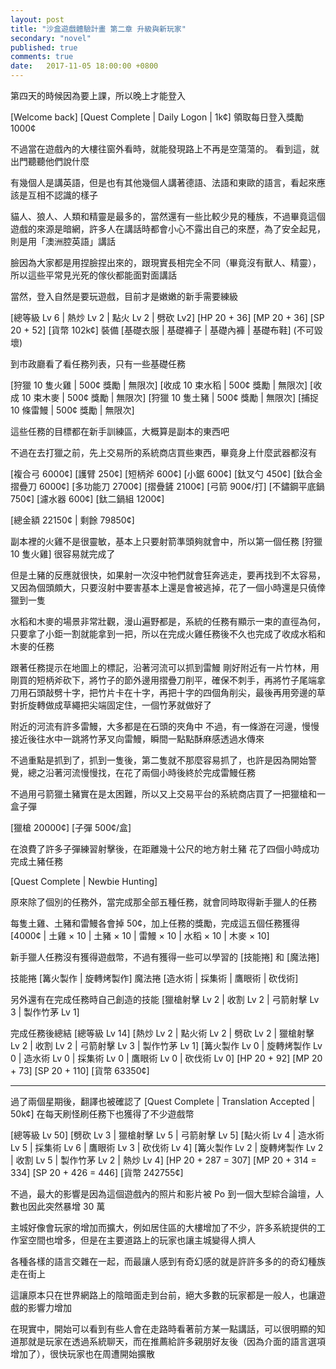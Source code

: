 ```yaml
---
layout: post
title: "沙盒遊戲體驗計畫 第二章 升級與新玩家"
secondary: "novel"
published: true
comments: true
date:   2017-11-05 18:00:00 +0800
---
```


第四天的時候因為要上課，所以晚上才能登入

[Welcome back]
[Quest Complete | Daily Logon | 1k¢]
領取每日登入獎勵 1000¢

不過當在遊戲內的大樓往窗外看時，就能發現路上不再是空蕩蕩的。
看到這，就出門聽聽他們說什麼

有幾個人是講英語，但是也有其他幾個人講著德語、法語和東歐的語言，看起來應該是互相不認識的樣子

貓人、狼人、人類和精靈是最多的，當然還有一些比較少見的種族，不過畢竟這個遊戲的來源是暗網，許多人在講話時都會小心不露出自己的來歷，為了安全起見，則是用「澳洲腔英語」講話

臉因為大家都是用捏臉捏出來的，跟現實長相完全不同（畢竟沒有獸人、精靈），所以這些平常見光死的傢伙都能面對面講話

當然，登入自然是要玩遊戲，目前才是嫩嫩的新手需要練級

[總等級 Lv 6 | 熱炒 Lv 2 | 點火 Lv 2 | 劈砍 Lv2]
[HP 20 + 36]
[MP 20 + 36]
[SP 20 + 52]
[貨幣 102k¢]
裝備 [基礎衣服 | 基礎褲子 | 基礎內褲 | 基礎布鞋] (不可毀壞)

到市政廳看了看任務列表，只有一些基礎任務

[狩獵 10 隻火雞 | 500¢ 獎勵 | 無限次]
[收成 10 束水稻 | 500¢ 獎勵 | 無限次]
[收成 10 束木麥 | 500¢ 獎勵 | 無限次]
[狩獵 10 隻土豬 | 500¢ 獎勵 | 無限次]
[捕捉 10 條雷鰻 | 500¢ 獎勵 | 無限次]

這些任務的目標都在新手訓練區，大概算是副本的東西吧

不過在去打獵之前，先上交易所的系統商店買些東西，畢竟身上什麼武器都沒有

[複合弓 6000¢] [護臂 250¢] [短柄斧 600¢] [小鋸 600¢] [鈦叉勺 450¢]
[鈦合金摺疊刀 6000¢] [多功能刀 2700¢] [摺疊鏟 2100¢] [弓箭 900¢/打]
[不鏽鋼平底鍋 750¢] [濾水器 600¢] [鈦二鍋組 1200¢]

[總金額 22150¢ | 剩餘 79850¢]

副本裡的火雞不是很靈敏，基本上只要射箭準頭夠就會中，所以第一個任務 [狩獵 10 隻火雞] 很容易就完成了

但是土豬的反應就很快，如果射一次沒中牠們就會狂奔逃走，要再找到不太容易，又因為個頭頗大，只要沒射中要害基本上還是會被逃掉，花了一個小時還是只僥倖獵到一隻

水稻和木麥的場景非常壯觀，漫山遍野都是，系統的任務有顯示一束的直徑為何，只要拿了小鉅一割就能拿到一把，所以在完成火雞任務後不久也完成了收成水稻和木麥的任務

跟著任務提示在地圖上的標記，沿著河流可以抓到雷鰻
剛好附近有一片竹林，用剛買的短柄斧砍下，將竹子的節外邊用摺疊刀削平，確保不刺手，再將竹子尾端拿刀用石頭敲劈十字，把竹片卡在十字，再把十字的四個角削尖，最後再用旁邊的草對折旋轉做成草繩把尖端固定住，一個竹茅就做好了

附近的河流有許多雷鰻，大多都是在石頭的夾角中
不過，有一條游在河邊，慢慢接近後往水中一跳將竹茅叉向雷鰻，瞬間一點點酥麻感透過水傳來

不過重點是抓到了，抓到一隻後，第二隻就不那麼容易抓了，也許是因為開始警覺，總之沿著河流慢慢找，在花了兩個小時後終於完成雷鰻任務

不過用弓箭獵土豬實在是太困難，所以又上交易平台的系統商店買了一把獵槍和一盒子彈

[獵槍 20000¢] [子彈 500¢/盒]

在浪費了許多子彈練習射擊後，在距離幾十公尺的地方射土豬
花了四個小時成功完成土豬任務

[Quest Complete | Newbie Hunting]

原來除了個別的任務外，當完成那全部五種任務，就會同時取得新手獵人的任務

每隻土雞、土豬和雷鰻各會掉 50¢，加上任務的獎勵，完成這五個任務獲得 [4000¢ | 土雞 × 10 | 土豬 × 10 | 雷鰻 × 10 | 水稻 × 10 | 木麥 × 10]

新手獵人任務沒有獲得遊戲幣，不過有獲得一些可以學習的 [技能捲] 和 [魔法捲]

技能捲 [篝火製作 | 旋轉烤製作]
魔法捲 [造水術 | 採集術 | 鷹眼術 | 砍伐術]

另外還有在完成任務時自己創造的技能
[獵槍射擊 Lv 2 | 收割 Lv 2 | 弓箭射擊 Lv 3 | 製作竹茅 Lv 1]

完成任務後總結
[總等級 Lv 14]
[熱炒 Lv 2 | 點火術 Lv 2 | 劈砍 Lv 2 | 獵槍射擊 Lv 2 | 收割 Lv 2 | 弓箭射擊 Lv 3 | 製作竹茅 Lv 1]
[篝火製作 Lv 0 | 旋轉烤製作 Lv 0 | 造水術 Lv 0 | 採集術 Lv 0 | 鷹眼術 Lv 0 | 砍伐術 Lv 0]
[HP 20 + 92]
[MP 20 + 73]
[SP 20 + 110]
[貨幣 63350¢]

--------------------------------

過了兩個星期後，翻譯也被確認了
[Quest Complete | Translation Accepted | 50k¢]
在每天刷怪刷任務下也獲得了不少遊戲幣

[總等級 Lv 50]
[劈砍 Lv 3 | 獵槍射擊 Lv 5 | 弓箭射擊 Lv 5]
[點火術 Lv 4 | 造水術 Lv 5 | 採集術 Lv 6 | 鷹眼術 Lv 3 | 砍伐術 Lv 4]
[篝火製作 Lv 2 | 旋轉烤製作 Lv 2 | 收割 Lv 5 | 製作竹茅 Lv 2 | 熱炒 Lv 4]
[HP 20 + 287 = 307]
[MP 20 + 314 = 334]
[SP 20 + 426 = 446]
[貨幣 242755¢]

不過，最大的影響是因為這個遊戲內的照片和影片被 Po 到一個大型綜合論壇，人數也因此突然暴增 30 萬

主城好像會玩家的增加而擴大，例如居住區的大樓增加了不少，許多系統提供的工作室空間也增多，但是在主要道路上的玩家也讓主城變得人擠人

各種各樣的語言交雜在一起，而最讓人感到有奇幻感的就是許許多多的的奇幻種族走在街上

這讓原本只在世界網路上的陰暗面走到台前，絕大多數的玩家都是一般人，也讓遊戲的影響力增加

在現實中，開始可以看到有些人會在走路時看著前方某一點講話，可以很明顯的知道那就是玩家在透過系統聊天，而在推薦給許多親朋好友後（因為介面的語言選項增加了），很快玩家也在周遭開始擴散
